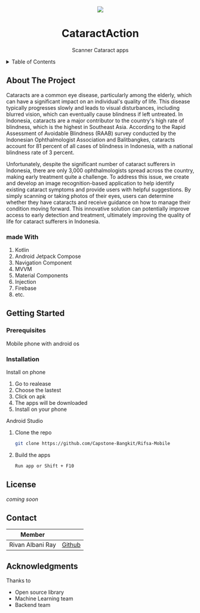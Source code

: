 <div id="top"></div>



<!-- PROJECT LOGO -->
<br />
<div align="center">
  
  ![](https://i.ibb.co/9TN24dh/Catar-Action.png)
  <h1 align="center">CataractAction</h1>
  <p align="center">Scanner Cataract apps</p>
</div>


<!-- TABLE OF CONTENTS -->
<details>
  <summary>Table of Contents</summary>
  <ol>
    <li>
      <a href="#about-the-project">About The Project</a>
      <ul>

        <li><a href="#built-with">Build With</a></li>

      </ul>
    </li>
    <li>
      <a href="#getting-started">Getting Started</a>
      <ul>
        <li><a href="#prerequisites">Prerequisites</a></li>
        <li><a href="#installation">Installation</a></li>
      </ul>
    </li>
    <li><a href="#license">License</a></li>
    <li><a href="#contact">Contact</a></li>
    <li><a href="#acknowledgments">Acknowledgments</a></li>
  </ol>
</details>


<!-- ABOUT THE PROJECT -->
## About The Project
Cataracts are a common eye disease, particularly among the elderly, which can have a significant impact on an individual's quality of life. This disease typically progresses slowly and leads to visual disturbances, including blurred vision, which can eventually cause blindness if left untreated. In Indonesia, cataracts are a major contributor to the country's high rate of blindness, which is the highest in Southeast Asia. According to the Rapid Assessment of Avoidable Blindness (RAAB) survey conducted by the Indonesian Ophthalmologist Association and Balitbangkes, cataracts account for 81 percent of all cases of blindness in Indonesia, with a national blindness rate of 3 percent.

Unfortunately, despite the significant number of cataract sufferers in Indonesia, there are only 3,000 ophthalmologists spread across the country, making early treatment quite a challenge. To address this issue, we create and develop an image recognition-based application to help identify existing cataract symptoms and provide users with helpful suggestions. By simply scanning or taking photos of their eyes, users can determine whether they have cataracts and receive guidance on how to manage their condition moving forward. This innovative solution can potentially improve access to early detection and treatment, ultimately improving the quality of life for cataract sufferers in Indonesia.

### made With

 1. Kotlin
 2. Android Jetpack Compose
 3. Navigation Component
 4. MVVM
 5. Material Components
 6. Injection
 7. Firebase
 8. etc.

<!-- GETTING STARTED -->
## Getting Started

### Prerequisites

Mobile phone with android os

### Installation
Install on phone
1. Go to realease 
2. Choose the lastest
3. Click on apk
4. The apps will be downloaded
5. Install on your phone

Android Studio

1. Clone the repo
   ```sh
   git clone https://github.com/Capstone-Bangkit/Rifsa-Mobile
   ```
2. Build the apps
   ```sh
   Run app or Shift + F10
   ```

<!-- LICENSE -->
## License

*coming soon*

<!-- CONTACT -->
## Contact

| Member |  |
|--|--|
| Rivan Albani Ray |[Github](https://github.com/rrivann)  |


<!-- ACKNOWLEDGMENTS -->
## Acknowledgments

Thanks to

- Open source library
- Machine Learning team
- Backend team


